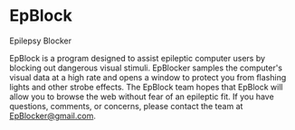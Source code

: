 # EpBlock
Epilepsy Blocker

EpBlock is a program designed to assist epileptic computer users by blocking out dangerous visual stimuli. EpBlocker samples the computer's visual data at a high rate and opens a window to protect you from flashing lights and other strobe effects. The EpBlock team hopes that EpBlock will allow you to browse the web without fear of an epileptic fit. If you have questions, comments, or concerns, please contact the team at EpBlocker@gmail.com.
